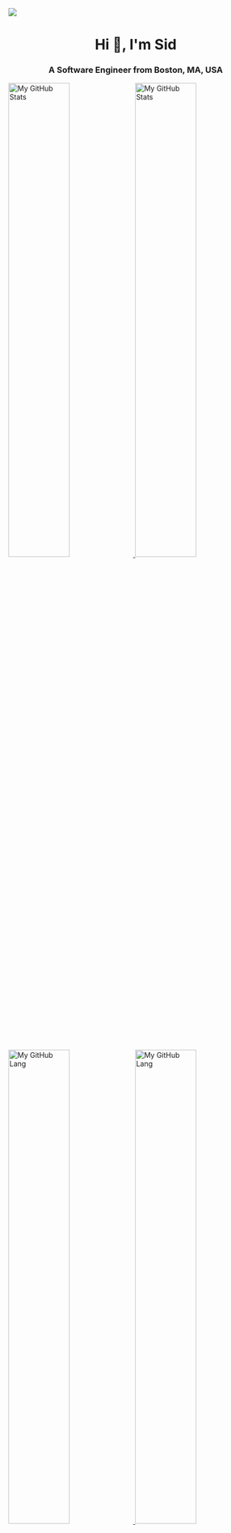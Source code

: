 [![](https://visitcount.itsvg.in/api?id=siddgh&label=Profile%20Views&color=1&icon=6&pretty=true)](https://visitcount.itsvg.in)
<h1 align="center">Hi 👋, I'm Sid</h1>
<h3 align="center">A Software Engineer from Boston, MA, USA</h3>

<a href="https://github.com/siddgh#gh-light-mode-only">
  <img src="https://github-readme-streak-stats.herokuapp.com/?user=Siddgh&show_icons=true&hide_border=true#gh-light-mode-only" alt="My GitHub Stats" style="width: 49%; height: auto;" />
</a>

<a href="https://github.com/siddgh#gh-dark-mode-only">
  <img src="https://github-readme-streak-stats.herokuapp.com/?user=Siddgh&show_icons=true&hide_border=true&theme=github_dark#gh-dark-mode-only" alt="My GitHub Stats" style="width: 49%; height: auto;" />
</a>

<a href="https://github.com/siddgh#gh-light-mode-only">
  <img src="https://github-readme-stats.vercel.app/api/top-langs/?username=Siddgh&include_all_commits=false&hide_border=true&count_private=false&layout=compact&show_icons=true#gh-light-mode-only" alt="My GitHub Lang" style="width: 49%; height: auto;" />
</a>

<a href="https://github.com/siddgh#gh-dark-mode-only">
  <img src="https://github-readme-stats.vercel.app/api/top-langs/?username=Siddgh&include_all_commits=false&hide_border=true&count_private=false&layout=compact&show_icons=true&theme=github_dark#gh-dark-mode-only" alt="My GitHub Lang" style="width: 49%; height: auto;" />
</a>


<!-- <br> -->
<!-- <a href="https://stackoverflow.com/users/6453977/siddhesh-dighe#gh-light-mode-only" target="_blank" >
  <img src="https://stackoverflow-card.vercel.app/?userID=6453977&showBorder=false" style="width: 49%; height: auto;" />
</a>
<a href="https://stackoverflow.com/users/6453977/siddhesh-dighe#gh-dark-mode-only" target="_blank" >
  <img src="https://stackoverflow-card.vercel.app/?userID=353337&theme=tomorrownightbright&showBorder=false" style="width: 49%; height: auto;"/>
</a> -->

<!-- <a href="https://stackoverflow.com/users/6453977/siddhesh-dighe#gh-light-mode-only" target="_blank" >
  <img src="https://leetcode.card.workers.dev/sidddgh17?theme=light&font=&extension=none" style="width: 49%; height: auto;"/>
</a>
<a href="https://stackoverflow.com/users/6453977/siddhesh-dighe#gh-dark-mode-only" target="_blank" >
  <img src="https://leetcode.card.workers.dev/sidddgh17?theme=dark&font=&extension=none" style="width: 49%; height: auto;"/>
</a> -->


#### Stalk me on

<a href="https://www.linkedin.com/in/siddheshdighe#gh-light-mode-only"><img src="https://github.com/dheereshagrwal/colored-icons/blob/master/public/logos/linkedin/linkedin.svg" alt="LinkedIn Icon" height="48"></a>
<a href="https://leetcode.com/u/sidddgh17#gh-light-mode-only"><img src="https://github.com/dheereshagrwal/colored-icons/blob/master/public/logos/leetcode/leetcode.png" alt="Leetcode Icon" height="48"></a>
<a href="https://stackoverflow.com/users/6453977/siddhesh-dighe#gh-light-mode-only"><img src="https://upload.wikimedia.org/wikipedia/commons/e/ef/Stack_Overflow_icon.svg" alt="StackOverFlow Icon" height="48"></a>
<a href="https://x.com/https://twitter.com/SiddsCodeBase#gh-light-mode-only"><img src="https://github.com/dheereshagrwal/colored-icons/blob/master/public/logos/x/x.svg" alt="X Icon" height="48"></a>

<a href="https://www.linkedin.com/in/siddheshdighe#gh-dark-mode-only"><img src="https://upload.wikimedia.org/wikipedia/commons/8/81/LinkedIn_icon.svg" alt="LinkedIn Icon" height="48"></a>
<a href="https://leetcode.com/u/sidddgh17#gh-dark-mode-only"><img src="https://github.com/dheereshagrwal/colored-icons/blob/master/public/logos/leetcode/leetcode-light.png" alt="Leetcode Icon" height="48"></a>
<a href="https://stackoverflow.com/users/6453977/siddhesh-dighe#gh-dark-mode-only"><img src="https://upload.wikimedia.org/wikipedia/commons/e/ef/Stack_Overflow_icon.svg" alt="StackOverFlow Icon" height="48"></a>
<a href="https://x.com/https://twitter.com/SiddsCodeBase#gh-dark-mode-only"><img src="https://github.com/dheereshagrwal/colored-icons/blob/master/public/logos/x/x-light.svg" alt="X Icon" height="48"></a>
